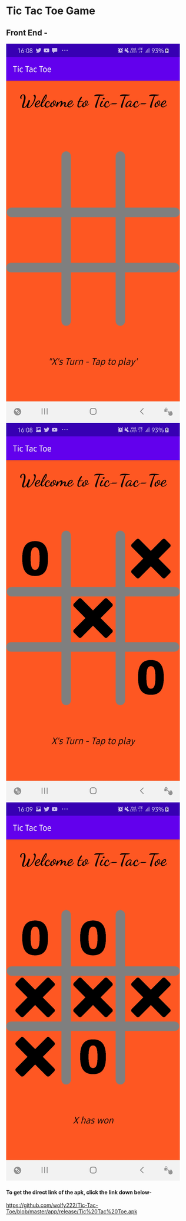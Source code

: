 # Tic Tac Toe Game
## Front End -

![](Screenshots/Screenshot1.jpg)
![](Screenshots/Screenshot2.jpg)
![](Screenshots/Screenshot3.jpg)<!-- .element height="50%" width="50%" -->




#### To get the direct link of the apk, click the link down below-

https://github.com/wolfy222/Tic-Tac-Toe/blob/master/app/release/Tic%20Tac%20Toe.apk
